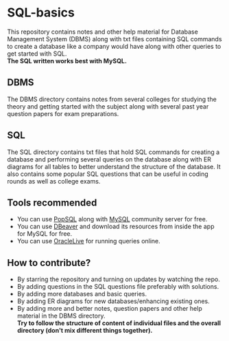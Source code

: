 # SQL-basics

This repository contains notes and other help material for Database Management System (DBMS) along with txt files containing SQL commands to create a database like a company would have along with other queries to get started with SQL. <br>
**The SQL written works best with MySQL.**
## DBMS

The DBMS directory contains notes from several colleges for studying the theory and getting started with the subject along with several past year question papers for exam preparations.

## SQL

The SQL directory contains txt files that hold SQL commands for creating a database and performing several queries on the database along with ER diagrams for all tables to better understand the structure of the database. It also contains some popular SQL questions that can be useful in coding rounds as well as college exams.

## Tools recommended

- You can use [PopSQL](https://popsql.com/) along with [MySQL](https://dev.mysql.com/downloads/mysql/) community server for free.
- You can use [DBeaver](https://dbeaver.io/) and download its resources from inside the app for MySQL for free.
- You can use [OracleLive](https://livesql.oracle.com/apex/f?p=590:1000) for running queries online.

## How to contribute?

- By starring the repository and turning on updates by watching the repo.
- By adding questions in the SQL questions file preferably with solutions.
- By adding more databases and basic queries.
- By adding ER diagrams for new databases/enhancing existing ones.
- By adding more and better notes, question papers and other help material in the DBMS directory. <br>
**Try to follow the structure of content of individual files and the overall directory (don't mix different things together).**
